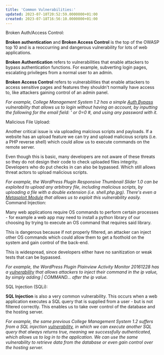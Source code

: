 ```yaml
---
title: 'Common Vulnerabilities:'
updated: 2023-07-18T20:52:59.0000000+01:00
created: 2023-07-18T16:56:10.0000000+01:00
---
```


Broken Auth/Access Control:

**Broken authentication** and **Broken Access Control** is the top of the OWASP top 10 and is a reoccurring and dangerous vulnerability for lots of web applications.

**Broken Authentication** refers to vulnerabilities that enable attackers to bypass authentication functions. For example, subverting login pages, escalating privileges from a normal user to an admin.

**Broken Access Control** refers to vulnerabilities that enable attackers to access sensitive pages and features they shouldn't normally have access to, like attackers gaining control of an admin panel.

*For example, College Management System 1.2 has a simple [Auth Bypass](https://www.exploit-db.com/exploits/47388) vulnerability that allows us to login without having an account, by inputting the following for the email field: ' or 0=0 \#, and using any password with it.*

Malicious File Upload:

Another critical issue is via uploading malcious scripts and payloads. If a website has an upload feature we can try and upload malicious scripts (i.e. a PHP reverse shell) which could allow us to execute commands on the remote server.

Even though this is basic, many developers are not aware of these threats so they do not design their code to check uploaded files integrity. Developers who do put checks in can also be bypassed. Which still allows threat actors to upload malicious scripts.

*For example, the WordPress Plugin Responsive Thumbnail Slider 1.0 can be exploited to upload any arbitrary file, including malicious scripts, by uploading a file with a double extension (i.e. shell.php.jpg). There's even a [Metasploit Module](https://www.rapid7.com/db/modules/exploit/multi/http/wp_responsive_thumbnail_slider_upload/) that allows us to exploit this vulnerability easily.*
Command Injection:

Many web applications require OS commands to perform certain processes - for example a web app may need to install a python library of our choosing by trying to execute an OS command that requires said library.

This is dangerous because if not properly filtered, an attacker can inject other OS commands which could allow them to get a foothold on the system and gain control of the back-end.

This is widespread, since developers either have no sanitization or weak tests that can be bypassed.

*For example, the WordPress Plugin Plainview Activity Monitor 20161228 has a [vulnerability](https://www.exploit-db.com/exploits/45274) that allows attackers to inject their command in the ip value, by simply adding \| COMMAND... after the ip value.*

SQL Injection (SQLi):

**SQL Injection** is also a very common vulnerability. This occurs when a web application executes a SQL query that is supplied from a user - but is not filtered correctly. This enables us to take over control of the database and the hosting server.

*For example, the same previous College Management System 1.2 suffers from a SQL injection [vulnerability](https://www.exploit-db.com/exploits/47388), in which we can execute another SQL query that always returns true, meaning we successfully authenticated, which allows us to log in to the application. We can use the same vulnerability to retrieve data from the database or even gain control over the hosting server.*
